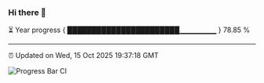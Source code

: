 ### Hi there 👋

⏳ Year progress { ███████████████████████▁▁▁▁▁▁▁ } 78.85 %

---

⏰ Updated on Wed, 15 Oct 2025 19:37:18 GMT

![Progress Bar CI](https://github.com/IshwaranRudhara/GIT-ACTION/workflows/Progress%20Bar%20CI/badge.svg)
